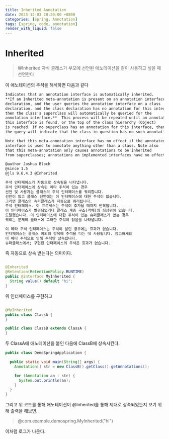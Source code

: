```yaml
---
title: Inherited Annotation
date: 2023-12-03 20:20:00 +0800
categories: [Spring, Annotation]
tags: [spring, code, annotation]
render_with_liquid: false
---
```


# Inherited

> @Inherited 자식 클래스가 부모에 선언된 애노테이션을 같이 사용하고 싶을 때 선언한다

이 애노테이션의 주석을 해석하면 다음과 같다

```markdown
Indicates that an annotation interface is automatically inherited.  
**If an Inherited meta-annotation is present on an annotation interface
declaration, and the user queries the annotation interface on a class
declaration, and the class declaration has no annotation for this interface,
then the class's superclass will automatically be queried for the
annotation interface.**  This process will be repeated until an annotation for
this interface is found, or the top of the class hierarchy (Object)
is reached. If no superclass has an annotation for this interface, then
the query will indicate that the class in question has no such annotation.

Note that this meta-annotation interface has no effect if the annotated
interface is used to annotate anything other than a class. Note also
that this meta-annotation only causes annotations to be inherited
from superclasses; annotations on implemented interfaces have no effect.

@author Joshua Bloch
@since 1.5
@jls 9.6.4.3 @Inherited

주석 인터페이스가 자동으로 상속됨을 나타냅니다.
주석 인터페이스에 상속된 메타 주석이 있는 경우
선언 및 사용자는 클래스의 주석 인터페이스를 쿼리합니다.
선언이 있고 클래스 선언에는 이 인터페이스에 대한 주석이 없습니다.
그러면 클래스의 슈퍼클래스가 자동으로 쿼리됩니다.
주석 인터페이스. 이 프로세스는 주석이 추가될 때까지 반복됩니다.
이 인터페이스가 발견되었거나 클래스 계층 구조(객체)의 최상위에 있습니다.
도달했습니다. 이 인터페이스에 대한 주석이 있는 슈퍼클래스가 없는 경우
쿼리는 문제의 클래스에 그러한 주석이 없음을 나타냅니다.

이 메타 주석 인터페이스는 주석이 달린 경우에는 효과가 없습니다.
인터페이스는 클래스 이외의 항목에 주석을 다는 데 사용됩니다. 참고하세요
이 메타 주석으로 인해 주석만 상속됩니다.
슈퍼클래스에서; 구현된 인터페이스의 주석은 효과가 없습니다.
```

즉 자동으로 상속 받는다는 의미이다.

```java

@Inherited
@Retention(RetentionPolicy.RUNTIME)
public @interface MyInherited {
  String value() default "hi";
}
```

위 인터페이스를 구현하고

```java

@MyInherited
public class ClassA {
}

public class ClassB extends ClassA {
}
```

두 ClassA에 애노테이션을 붙인 다음에 ClassB에 상속시킨다.

```java
public class DemoSpringApplication {

  public static void main(String[] args) {
    Annotation[] str = new ClassB().getClass().getAnnotations();

    for (Annotation an : str) {
      System.out.println(an);
    }
  }
}
```

그리고 위 코드를 통해 애노테이션이 @Inherited를 통해 제대로 상속되었는지 보기 위해 출력을 해보면.
> @com.example.demospring.MyInherited("hi")

이처럼 로그가 나온다.
